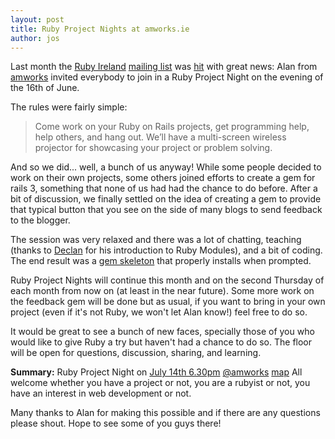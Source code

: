 ```yaml
---
layout: post
title: Ruby Project Nights at amworks.ie
author: jos
---
```


Last month the [Ruby Ireland](http://rubyireland.com) [mailing list](https://groups.google.com/group/ruby_ireland?hl=en) was [hit](https://groups.google.com/group/ruby_ireland/browse_thread/thread/9f92b7c95c2b7de5?hl=en) with great news: Alan from [amworks](http://www.amworks.ie/) invited everybody to join in a Ruby Project Night on the evening
of the 16th of June.

The rules were fairly simple:


> Come work on your Ruby on Rails projects, get programming help, help others, and hang out. We’ll have a multi-screen wireless projector for showcasing your project or problem solving.


And so we did... well, a bunch of us anyway!
While some people decided to work on their own projects, some others joined efforts to create a gem for rails 3, something that none of us had had the chance to do before. After a bit of discussion, we finally settled on the idea of creating a gem to provide that typical button that you see on the side of many blogs to send feedback to the blogger.

The session was very relaxed and there was a lot of chatting, teaching (thanks to [Declan](http://www.theirishpenguin.com/) for his introduction to Ruby Modules), and a bit of coding. The end result was a [gem skeleton](https://github.com/theirishpenguin/ruby_ireland_feedback) that properly installs when prompted.

Ruby Project Nights will continue this month and on the second Thursday of each month from now on (at least in the near future). Some more work on the feedback gem will be done but as usual, if you want to bring in your own project (even if it's not Ruby, we won't let Alan know!) feel free to do so.

It would be great to see a bunch of new faces, specially those of you who would like to give Ruby a try but haven't had a chance to do so. The floor will be open for questions, discussion, sharing, and learning.

**Summary:**
Ruby Project Night on [July 14th 6.30pm](http://www.amworks.ie/event/ruby-project-nights) [@amworks](http://twitter.com/#!/amworks) [map](http://www.amworks.ie/contactus)
All welcome whether you have a project or not, you are a rubyist or not, you have an interest in web development or not.

Many thanks to Alan for making this possible and if there are any questions please shout. Hope to see some of you guys there!

